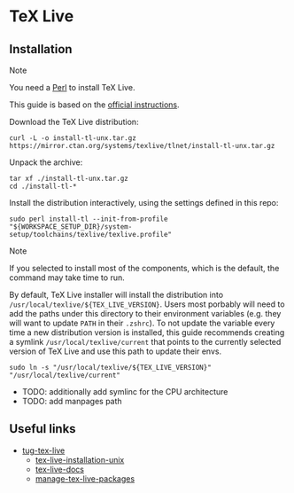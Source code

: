 # TeX Live

## Installation

> [!NOTE]
>
> You need a [Perl](../perl/README.md) to install TeX Live.

This guide is based on the [official instructions][tex-live-installation-unix].

Download the TeX Live distribution:

```shell
curl -L -o install-tl-unx.tar.gz https://mirror.ctan.org/systems/texlive/tlnet/install-tl-unx.tar.gz
```

Unpack the archive:

```shell
tar xf ./install-tl-unx.tar.gz
cd ./install-tl-*
```

Install the distribution interactively, using the settings defined in this repo:

```shell
sudo perl install-tl --init-from-profile "${WORKSPACE_SETUP_DIR}/system-setup/toolchains/texlive/texlive.profile"
```

> [!NOTE]
>
> If you selected to install most of the components, which is the default, the command may take time to run.

By default, TeX Live installer will install the distribution into `/usr/local/texlive/${TEX_LIVE_VERSION}`. Users most porbably will need to add the paths under this directory to their environment variables (e.g. they will want to update `PATH` in their `.zshrc`). To not update the variable every time a new distribution version is installed, this guide recommends creating a symlink `/usr/local/texlive/current` that points to the currently selected version of TeX Live and use this path to update their envs.

```shell
sudo ln -s "/usr/local/texlive/${TEX_LIVE_VERSION}" "/usr/local/texlive/current"
```

- TODO: additionally add symlinc for the CPU architecture
- TODO: add manpages path

<!--

Add /usr/local/texlive/2024/texmf-dist/doc/man to MANPATH.
Add /usr/local/texlive/2024/texmf-dist/doc/info to INFOPATH.
Most importantly, add /usr/local/texlive/2024/bin/x86_64-linux
to your PATH for current and future sessions.

-->

## Useful links

- [tug-tex-live][tug-tex-live]
  - [tex-live-installation-unix][tex-live-installation-unix]
  - [tex-live-docs][tex-live-docs]
  - [manage-tex-live-packages][manage-tex-live-packages]

[tug-tex-live]: <https://www.tug.org/texlive/>
[tex-live-installation-unix]: <https://www.tug.org/texlive/quickinstall.html>
[tex-live-docs]: <https://www.tug.org/texlive/>
[manage-tex-live-packages]: <https://www.tug.org/texlive/pkginstall.html>

